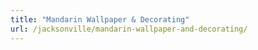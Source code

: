 ```yaml
---
title: "Mandarin Wallpaper & Decorating"
url: /jacksonville/mandarin-wallpaper-and-decorating/
---
```

